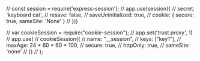 // const session = require('express-session');
// app.use(session({
//     secret: 'keyboard cat',
//     resave: false,
//     saveUninitialized: true,
//     cookie: { secure: true,  sameSite: 'None' }
// }))


// var cookieSession = require("cookie-session");
// app.set('trust proxy', 1)
// app.use(
//     cookieSession({
//         name: "__session",
//         keys: ["key1"],
//         maxAge: 24 * 60 * 60 * 100,
//         secure: true,
//         httpOnly: true,
//         sameSite: 'none'
//     })
// );